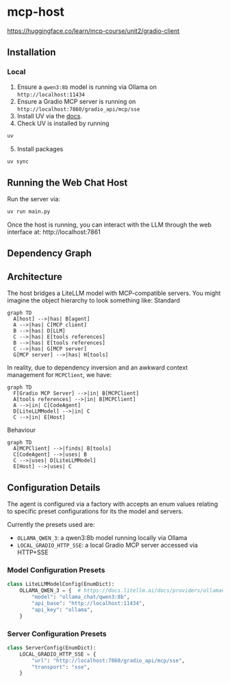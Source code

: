 # mcp-host
https://huggingface.co/learn/mcp-course/unit2/gradio-client

## Installation

### Local
1. Ensure a `qwen3:8b` model is running via Ollama on `http://localhost:11434`
2. Ensure a Gradio MCP server is running on `http://localhost:7860/gradio_api/mcp/sse`
3. Install UV via the [docs](https://docs.astral.sh/uv/getting-started/installation/).
4. Check UV is installed by running 
```bash
uv
```
5. Install packages 
```bash
uv sync
```

## Running the Web Chat Host
Run the server via:
```bash
uv run main.py
```
Once the host is running, you can interact with the LLM through the web interface at: http://localhost:7861

## Dependency Graph

## Architecture
The host bridges a LiteLLM model with MCP-compatible servers.
You might imagine the object hierarchy to look something like:
Standard
```mermaid
graph TD
  A[host] -->|has| B[agent]
  A -->|has| C[MCP client]
  B -->|has| D[LLM]
  C -->|has| E[tools references]
  B -->|has| E[tools references]
  C -->|has| G[MCP server]
  G[MCP server] -->|has| H[tools] 
```

In reality, due to dependency inversion and an awkward context management for `MCPClient`, we have:
```mermaid
graph TD
  F[Gradio MCP Server] -->|in| B[MCPClient]
  A[tools references] -->|in| B[MCPClient]
  A -->|in| C[CodeAgent]
  D[LiteLLMModel] -->|in| C
  C -->|in| E[Host]
```

Behaviour
```mermaid
graph TD
  A[MCPClient] -->|finds| B[tools]
  C[CodeAgent] -->|uses| B
  C -->|uses| D[LiteLLMModel]
  E[Host] -->|uses| C
```

## Configuration Details
The agent is configured via a factory with accepts an enum values relating to specific preset configurations for its the model and servers.

Currently the presets used are:
- `OLLAMA_QWEN_3`: a qwen3:8b model running locally via Ollama
- `LOCAL_GRADIO_HTTP_SSE`: a local Gradio MCP server accessed via HTTP+SSE 

### Model Configuration Presets
```python
class LiteLLMModelConfig(EnumDict):
    OLLAMA_QWEN_3 = {  # https://docs.litellm.ai/docs/providers/ollama#using-ollama-apichat
        "model": "ollama_chat/qwen3:8b",
        "api_base": "http://localhost:11434",
        "api_key": "ollama",
    }
```

### Server Configuration Presets
```python
class ServerConfig(EnumDict):
    LOCAL_GRADIO_HTTP_SSE = {
        "url": "http://localhost:7860/gradio_api/mcp/sse",
        "transport": "sse",
    }
```

